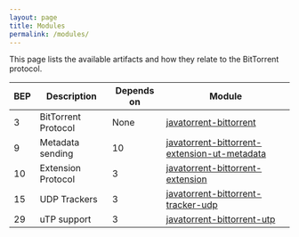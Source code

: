 ```yaml
---
layout: page
title: Modules
permalink: /modules/
---
```


This page lists the available artifacts and how they relate to the BitTorrent protocol.

| BEP | Description | Depends on | Module |
|-----|-----|-----|-----|
| 3 | BitTorrent Protocol | None | [javatorrent-bittorrent](/JavaTorrent/modules/bep/3) |
| 9 | Metadata sending | 10 | [javatorrent-bittorrent-extension-ut-metadata](/JavaTorrent/modules/bep/9) |
| 10 | Extension Protocol | 3 | [javatorrent-bittorrent-extension](/JavaTorrent/modules/bep/10) |
| 15 | UDP Trackers | 3 | [javatorrent-bittorrent-tracker-udp](/JavaTorrent/modules/bep/15) |
| 29 | uTP support | 3 | [javatorrent-bittorrent-utp](/JavaTorrent/modules/bep/29) |


